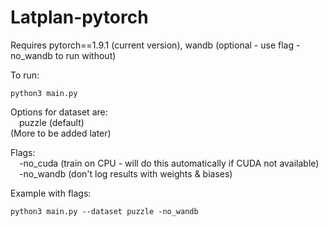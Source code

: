 # Latplan-pytorch
Requires pytorch==1.9.1 (current version), wandb (optional - use flag -no_wandb to run without)

To run:
```
python3 main.py
```

Options for dataset are:  
&emsp;puzzle (default)  
(More to be added later)

Flags:  
&emsp;-no_cuda (train on CPU - will do this automatically if CUDA not available)  
&emsp;-no_wandb (don't log results with weights & biases)

Example with flags:
```
python3 main.py --dataset puzzle -no_wandb
```
